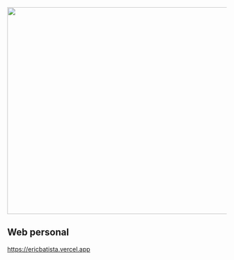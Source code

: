 <div align="center">
<img width="1200" height="475" alt="GHBanner" src="https://res.cloudinary.com/djeqn9kjl/image/upload/v1761399357/d7cbf642-b831-4b83-8fd7-40fd1c2d717a_ywa2cq.png" />
</div>

## Web personal

https://ericbatista.vercel.app
